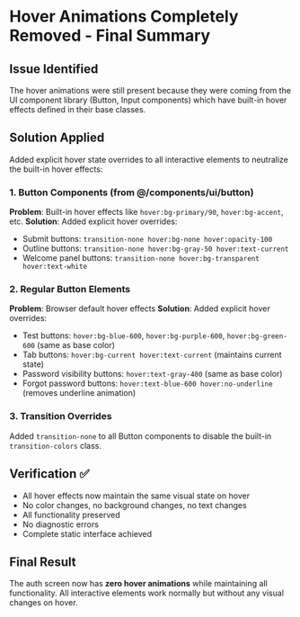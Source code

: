 # Hover Animations Completely Removed - Final Summary

## Issue Identified
The hover animations were still present because they were coming from the UI component library (Button, Input components) which have built-in hover effects defined in their base classes.

## Solution Applied
Added explicit hover state overrides to all interactive elements to neutralize the built-in hover effects:

### 1. Button Components (from @/components/ui/button)
**Problem**: Built-in hover effects like `hover:bg-primary/90`, `hover:bg-accent`, etc.
**Solution**: Added explicit hover overrides:
- Submit buttons: `transition-none hover:bg-none hover:opacity-100`
- Outline buttons: `transition-none hover:bg-gray-50 hover:text-current`
- Welcome panel buttons: `transition-none hover:bg-transparent hover:text-white`

### 2. Regular Button Elements
**Problem**: Browser default hover effects
**Solution**: Added explicit hover overrides:
- Test buttons: `hover:bg-blue-600`, `hover:bg-purple-600`, `hover:bg-green-600` (same as base color)
- Tab buttons: `hover:bg-current hover:text-current` (maintains current state)
- Password visibility buttons: `hover:text-gray-400` (same as base color)
- Forgot password buttons: `hover:text-blue-600 hover:no-underline` (removes underline animation)

### 3. Transition Overrides
Added `transition-none` to all Button components to disable the built-in `transition-colors` class.

## Verification ✅
- All hover effects now maintain the same visual state on hover
- No color changes, no background changes, no text changes
- All functionality preserved
- No diagnostic errors
- Complete static interface achieved

## Final Result
The auth screen now has **zero hover animations** while maintaining all functionality. All interactive elements work normally but without any visual changes on hover.